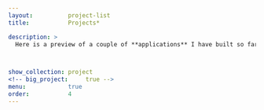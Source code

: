```yaml
---
layout:          project-list
title:           Projects*

description: >
  Here is a preview of a couple of **applications** I have built so far.



show_collection: project
<!-- big_project:     true -->
menu:            true
order:           4
---
```

